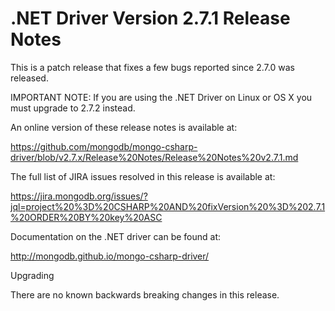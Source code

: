 # .NET Driver Version 2.7.1 Release Notes

This is a patch release that fixes a few bugs reported since 2.7.0 was released.

IMPORTANT NOTE: If you are using the .NET Driver on Linux or OS X you must
upgrade to 2.7.2 instead.

An online version of these release notes is available at:

https://github.com/mongodb/mongo-csharp-driver/blob/v2.7.x/Release%20Notes/Release%20Notes%20v2.7.1.md

The full list of JIRA issues resolved in this release is available at:

https://jira.mongodb.org/issues/?jql=project%20%3D%20CSHARP%20AND%20fixVersion%20%3D%202.7.1%20ORDER%20BY%20key%20ASC

Documentation on the .NET driver can be found at:

http://mongodb.github.io/mongo-csharp-driver/

Upgrading

There are no known backwards breaking changes in this release.
